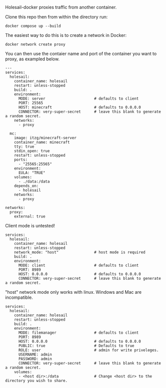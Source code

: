 Holesail-docker proxies traffic from another container.

Clone this repo then from within the directory run: 
```
docker compose up --build
```

The easiest way to do this is to create a network in Docker:
```
docker network create proxy
```

You can then use the contaier name and port of the container you want to proxy, as exampled below.

```
---
services:
  holesail:
    container_name: holesail
    restart: unless-stopped
    build: .
    environment:
      MODE: server                      # defaults to client
      PORT: 25565
      HOST: minecraft                   # defaults to 0.0.0.0
      CONNECTOR: very-super-secret      # leave this blank to generate a random secret.
    networks:
      - proxy

  mc:
    image: itzg/minecraft-server
    container_name: minecraft
    tty: true
    stdin_open: true
    restart: unless-stopped
    ports:
      - "25565:25565"
    environment:
      EULA: "TRUE"
    volumes:
      - ./data:/data
    depends_on:
      - holesail
    networks:
      - proxy

networks:
  proxy:
    external: true 
```


Client mode is untested!

```
services:
  holesail:
    container_name: holesail
    restart: unless-stopped
    network_mode: "host"                # host mode is required
    build: .
    environment:
      MODE: client                      # defaults to client
      PORT: 8989
      HOST: 0.0.0.0                     # defaults to 0.0.0.0
      CONNECTOR: very-super-secret      # leave this blank to generate a random secret.
```

"host" network mode only works with linux. Windows and Mac are incompatible.

```
services:
  holesail:
    container_name: holesail
    restart: unless-stopped
    build: .
    environment:
      MODE: filemanager                 # defaults to client
      PORT: 8989 
      HOST: 0.0.0.0                     # defaults to 0.0.0.0
      PUBLIC: true                      # Defaults to true
      ROLE: user                        # admin for write priveleges. 
      USERNAME: admin
      PASSWORD: admin
      CONNECTOR: very-super-secret      # leave this blank to generate a random secret.
    volumes:
      - <host dir>:/data                # Change <host dir> to the directory you wish to share.
```
